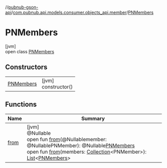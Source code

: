 //[pubnub-gson-api](../../../index.md)/[com.pubnub.api.models.consumer.objects_api.member](../index.md)/[PNMembers](index.md)

# PNMembers

[jvm]\
open class [PNMembers](index.md)

## Constructors

| | |
|---|---|
| [PNMembers](-p-n-members.md) | [jvm]<br>constructor() |

## Functions

| Name | Summary |
|---|---|
| [from](from.md) | [jvm]<br>@Nullable<br>open fun [from](from.md)(@Nullablemember: @NullablePNMember): @Nullable[PNMembers](index.md)<br>open fun [from](from.md)(members: [Collection](https://docs.oracle.com/javase/8/docs/api/java/util/Collection.html)&lt;PNMember&gt;): [List](https://docs.oracle.com/javase/8/docs/api/java/util/List.html)&lt;[PNMembers](index.md)&gt; |
